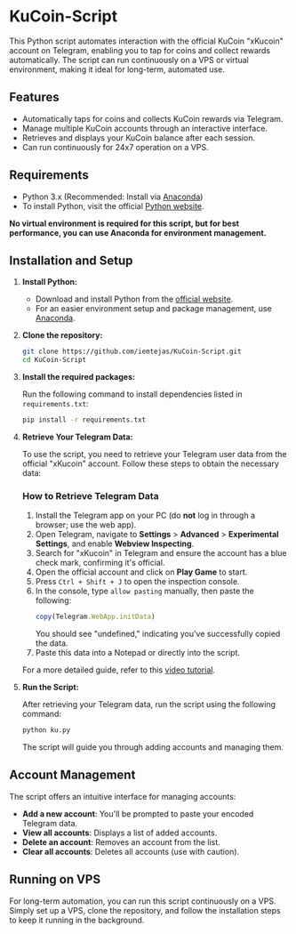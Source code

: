 # KuCoin-Script

This Python script automates interaction with the official KuCoin "xKucoin" account on Telegram, enabling you to tap for coins and collect rewards automatically. The script can run continuously on a VPS or virtual environment, making it ideal for long-term, automated use.

## Features

- Automatically taps for coins and collects KuCoin rewards via Telegram.
- Manage multiple KuCoin accounts through an interactive interface.
- Retrieves and displays your KuCoin balance after each session.
- Can run continuously for 24x7 operation on a VPS.

## Requirements

- Python 3.x (Recommended: Install via [Anaconda](https://www.anaconda.com/products/individual))
- To install Python, visit the official [Python website](https://www.python.org/downloads/).

**No virtual environment is required for this script, but for best performance, you can use Anaconda for environment management.**

## Installation and Setup

1. **Install Python:**

   - Download and install Python from the [official website](https://www.python.org/downloads/).
   - For an easier environment setup and package management, use [Anaconda](https://www.anaconda.com/products/individual).

2. **Clone the repository:**

   ```bash
   git clone https://github.com/iemtejas/KuCoin-Script.git
   cd KuCoin-Script
   ```

3. **Install the required packages:**

   Run the following command to install dependencies listed in `requirements.txt`:

   ```bash
   pip install -r requirements.txt
   ```

4. **Retrieve Your Telegram Data:**

   To use the script, you need to retrieve your Telegram user data from the official "xKucoin" account. Follow these steps to obtain the necessary data:

   ### How to Retrieve Telegram Data

   1. Install the Telegram app on your PC (do **not** log in through a browser; use the web app).
   2. Open Telegram, navigate to **Settings** > **Advanced** > **Experimental Settings**, and enable **Webview Inspecting**.
   3. Search for "xKucoin" in Telegram and ensure the account has a blue check mark, confirming it's official.
   4. Open the official account and click on **Play Game** to start.
   5. Press `Ctrl + Shift + J` to open the inspection console.
   6. In the console, type `allow pasting` manually, then paste the following:
      ```javascript
      copy(Telegram.WebApp.initData)
      ```
      You should see "undefined," indicating you've successfully copied the data.
   7. Paste this data into a Notepad or directly into the script.

   For a more detailed guide, refer to this [video tutorial](https://youtu.be/K66LMX513n4?si=aR5o_VMaVnget6t_).

5. **Run the Script:**

   After retrieving your Telegram data, run the script using the following command:

   ```bash
   python ku.py
   ```

   The script will guide you through adding accounts and managing them.

## Account Management

The script offers an intuitive interface for managing accounts:

- **Add a new account**: You'll be prompted to paste your encoded Telegram data.
- **View all accounts**: Displays a list of added accounts.
- **Delete an account**: Removes an account from the list.
- **Clear all accounts**: Deletes all accounts (use with caution).

## Running on VPS

For long-term automation, you can run this script continuously on a VPS. Simply set up a VPS, clone the repository, and follow the installation steps to keep it running in the background.

